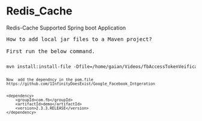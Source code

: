 # Redis_Cache
Redis-Cache Supported Spring boot Application
<pre>
How to add local jar files to a Maven project?

First run the below command.
<code>
<pre>
mvn install:install-file -Dfile=/home/gaian/Videos/fbAccessTokenVeification/demo/target/demo-0.0.1-SNAPSHOT.jar -DgroupId=com.fb -DartifactId=demo -Dversion=2.3.3.RELEASE -Dpackaging=jar -DgeneratePom=true
<code>

Now  add the dependncy in the pom.file 
https://github.com/1InfinityDoesExist/Google_Facebook_Intgeration

<pre>
&lt;dependency&gt;
	&lt;groupId&gt;com.fb&lt;/groupId&gt;
	&lt;artifactId&gt;demo&lt;/artifactId&gt;
	&lt;version&gt;2.3.3.RELEASE&lt;/version&gt;
&lt;/dependency&gt;
<code>


